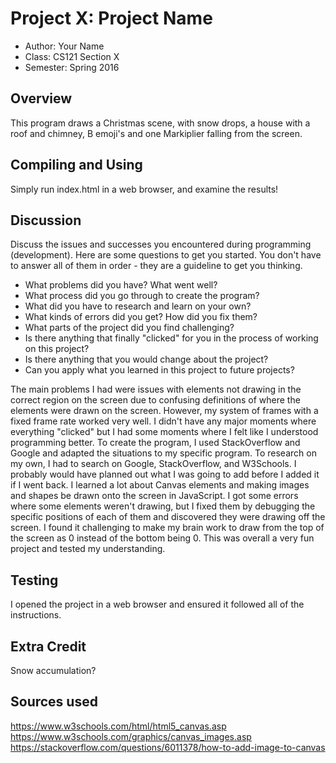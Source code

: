 # Project X: Project Name

* Author: Your Name
* Class: CS121 Section X
* Semester: Spring 2016

## Overview

This program draws a Christmas scene, with snow drops, a house with a roof and chimney, B emoji's and one Markiplier falling from the screen.

## Compiling and Using

Simply run index.html in a web browser, and examine the results!

## Discussion

Discuss the issues and successes you encountered during programming
(development). Here are some questions to get you started. You don't
have to answer all of them in order - they are a guideline to get you
thinking.
  * What problems did you have? What went well?
  * What process did you go through to create the program?
  * What did you have to research and learn on your own?
  * What kinds of errors did you get? How did you fix them?
  * What parts of the project did you find challenging?
  * Is there anything that finally "clicked" for you in the process 
  of working on this project?
  * Is there anything that you would change about the project?
  * Can you apply what you learned in this project to future projects?

The main problems I had were issues with elements not drawing in the correct region on the screen due to confusing definitions of where the elements were drawn on the screen.  However, my system of frames with a fixed frame rate worked very well.  I didn't have any major moments where everything "clicked" but I had some moments where I felt like I understood programming better.  To create the program, I used StackOverflow and Google and adapted the situations to my specific program.  To research on my own, I had to search on Google, StackOverflow, and W3Schools.  I probably would have planned out what I was going to add before I added it if I went back.  I learned a lot about Canvas elements and making images and shapes be drawn onto the screen in JavaScript.  I got some errors where some elements weren't drawing, but I fixed them by debugging the specific positions of each of them and discovered they were drawing off the screen.  I found it challenging to make my brain work to draw from the top of the screen as 0 instead of the bottom being 0.  This was overall a very fun project and tested my understanding.

## Testing

I opened the project in a web browser and ensured it followed all of the instructions.

## Extra Credit

Snow accumulation?

## Sources used

https://www.w3schools.com/html/html5_canvas.asp
https://www.w3schools.com/graphics/canvas_images.asp
https://stackoverflow.com/questions/6011378/how-to-add-image-to-canvas